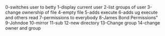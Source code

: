 0-switches user to betty
1-display current user
2-list groups of user
3-change ownership of file
4-empty file
5-adds execute
6-adds ug execute and others read
7-permissions to everybody
8-James Bond Permissions"
9-Johndoe
10-mirror
11-sub
12-new directory
13-Change group
14-change owner and group
